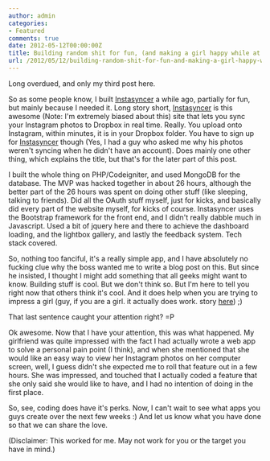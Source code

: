 ```yaml
---
author: admin
categories:
- Featured
comments: true
date: 2012-05-12T00:00:00Z
title: Building random shit for fun, (and making a girl happy while at it)
url: /2012/05/12/building-random-shit-for-fun-and-making-a-girl-happy-while-at-it/
---
```


Long overdued, and only my third post here.

So as some people know, I built <a href="http://instasyncer.com/" target="_blank">Instasyncer</a> a while ago, partially for fun, but mainly because I needed it. Long story short, <a href="http://instasyncer.com/" target="_blank">Instasyncer</a> is this awesome (Note: I'm extremely biased about this) site that lets you sync your Instagram photos to Dropbox in real time. Really. You upload onto Instagram, within minutes, it is in your Dropbox folder. You have to sign up for <a href="http://instasyncer.com/" target="_blank">Instasyncer</a> though (Yes, I had a guy who asked me why his photos weren't syncing when he didn't have an account). Does mainly one other thing, which explains the title, but that's for the later part of this post.

I built the whole thing on PHP/Codeigniter, and used MongoDB for the database. The MVP was hacked together in about 26 hours, although the better part of the 26 hours was spent on doing other stuff (like sleeping, talking to friends). Did all the OAuth stuff myself, just for kicks, and basically did every part of the website myself, for kicks of course. Instasyncer uses the Bootstrap framework for the front end, and I didn't really dabble much in Javascript. Used a bit of jquery here and there to achieve the dashboard loading, and the lightbox gallery, and lastly the feedback system. Tech stack covered.

So, nothing too fanciful, it's a really simple app, and I have absolutely no fucking clue why the boss wanted me to write a blog post on this. But since he insisted, I thought I might add something that all geeks might want to know. Building stuff is cool. But we don't think so. But I'm here to tell you right now that others think it's cool. And it does help when you are trying to impress a girl (guy, if you are a girl. it actually does work. story <a href="http://techcrunch.com/2012/02/09/awwwwwwwwwwwwwwwwww/" target="_blank">here</a>) ;)

That last sentence caught your attention right? =P

Ok awesome. Now that I have your attention, this was what happened. My girlfriend was quite impressed with the fact I had actually wrote a web app to solve a personal pain point (I think), and when she mentioned that she would like an easy way to view her Instagram photos on her computer screen, well, I guess didn't she expected me to roll that feature out in a few hours. She was impressed, and touched that I actually coded a feature that she only said she would like to have, and I had no intention of doing in the first place.

So, see, coding does have it's perks. Now, I can't wait to see what apps you guys create over the next few weeks :) And let us know what you have done so that we can share the love.

(Disclaimer: This worked for me. May not work for you or the target you have in mind.)
